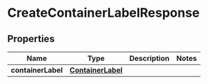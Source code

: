 # CreateContainerLabelResponse

## Properties
Name | Type | Description | Notes
------------ | ------------- | ------------- | -------------
**containerLabel** | [**ContainerLabel**](ContainerLabel.md) |  | 
